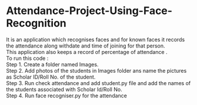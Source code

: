 # Attendance-Project-Using-Face-Recognition
It is an application which recognises faces and for known faces it records the attendance along withdate and time of joining for that person.  
This application also keeps a record of percentage of attendance .<br/>
To run this code :<br/>
Step 1. Create a folder named Images.<br/>
Step 2. Add photos of the students in Images folder ans name the pictures as Scholar ID/Roll No. of the student.<br/>
Step 3. Run check attendance and add student.py file and add the names of the students associated with Scholar Id/Roll No.<br/>
Step 4. Run face recogniser.py for the attendance 

